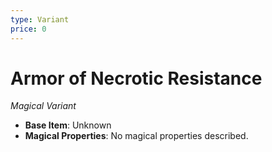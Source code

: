 ```yaml
---
type: Variant
price: 0
---
```

# Armor of Necrotic Resistance

*Magical Variant*

- **Base Item**: Unknown
- **Magical Properties**: No magical properties described.


